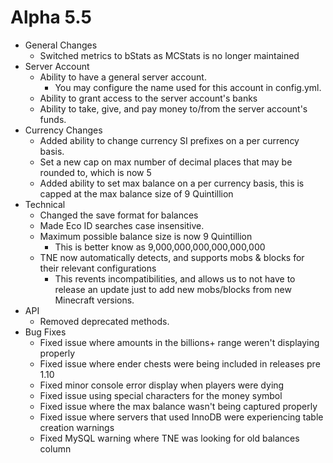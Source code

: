 Alpha 5.5
=============================
- General Changes
  - Switched metrics to bStats as MCStats is no longer maintained
- Server Account
  - Ability to have a general server account.
    - You may configure the name used for this account in config.yml.
  - Ability to grant access to the server account's banks
  - Ability to take, give, and pay money to/from the server account's funds.
- Currency Changes
  - Added ability to change currency SI prefixes on a per currency basis.
  - Set a new cap on max number of decimal places that may be rounded to, which is now 5
  - Added ability to set max balance on a per currency basis, this is capped at the max balance size of 9 Quintillion
- Technical
  - Changed the save format for balances
  - Made Eco ID searches case insensitive.
  - Maximum possible balance size is now 9 Quintillion
    - This is better know as 9,000,000,000,000,000,000
  - TNE now automatically detects, and supports mobs & blocks for their relevant configurations
    - This revents incompatibilities, and allows us to not have to release an update just to add new mobs/blocks from new Minecraft versions.
- API
  - Removed deprecated methods.
- Bug Fixes
  - Fixed issue where amounts in the billions+ range weren't displaying properly
  - Fixed issue where ender chests were being included in releases pre 1.10
  - Fixed minor console error display when players were dying
  - Fixed issue using special characters for the money symbol
  - Fixed issue where the max balance wasn't being captured properly
  - Fixed issue where servers that used InnoDB were experiencing table creation warnings
  - Fixed MySQL warning where TNE was looking for old balances column
